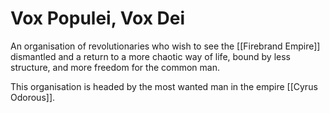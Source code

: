 # Vox Populei, Vox Dei
An organisation of revolutionaries who wish to see the [[Firebrand Empire]] dismantled and a return to a more chaotic way of life, bound by less structure, and more freedom for the common man.

This organisation is headed by the most wanted man in the empire [[Cyrus Odorous]].